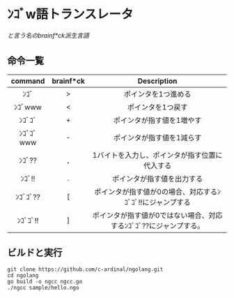 # ﾝｺﾞw語トランスレータ
###### と言う名のbrainf*ck派生言語

## 命令一覧
|command|brainf*ck|Description|
|:-----:|:-------:|:---------:|
|ﾝｺﾞ|>|ポインタを1つ進める|
|ﾝｺﾞwww|<|ポインタを1つ戻す|  
|ﾝｺﾞｺﾞ|+|ポインタが指す値を1増やす|
|ﾝｺﾞｺﾞwww|-|ポインタが指す値を1減らす|
|ﾝｺﾞ??|,|1バイトを入力し、ポインタが指す位置に代入する|
|ﾝｺﾞ!!|.|ポインタが指す値を出力する|
|ﾝｺﾞｺﾞ??|[|ポインタが指す値が0の場合、対応するﾝｺﾞｺﾞ!!にジャンプする|
|ﾝｺﾞｺﾞ!!|]|ポインタが指す値が0ではない場合、対応するﾝｺﾞｺﾞ??にジャンプする。|

## ビルドと実行
```
git clone https://github.com/c-ardinal/ngolang.git
cd ngolang
go build -o ngcc ngcc.go
./ngcc sample/hello.ngo
```
